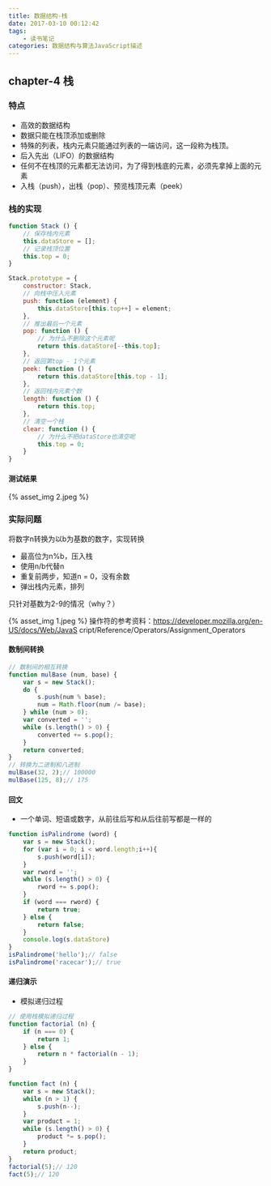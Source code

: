 ```yaml
---
title: 数据结构-栈
date: 2017-03-10 00:12:42
tags:
    - 读书笔记
categories: 数据结构与算法JavaScript描述
---
```


## chapter-4 栈
### 特点
- 高效的数据结构
- 数据只能在栈顶添加或删除
- 特殊的列表，栈内元素只能通过列表的一端访问，这一段称为栈顶。
- 后入先出（LIFO）的数据结构
- 任何不在栈顶的元素都无法访问，为了得到栈底的元素，必须先拿掉上面的元素
- 入栈（push），出栈（pop）、预览栈顶元素（peek）

### 栈的实现
```javascript
function Stack () {
    // 保存栈内元素
    this.dataStore = [];
    // 记录栈顶位置
    this.top = 0;
}

Stack.prototype = {
    constructor: Stack,
    // 向栈中压入元素
    push: function (element) {
        this.dataStore[this.top++] = element;
    },
    // 推出最后一个元素
    pop: function () {
        // 为什么不删除这个元素呢
        return this.dataStore[--this.top];
    },
    // 返回第top - 1个元素
    peek: function () {
        return this.dataStore[this.top - 1];
    },
    // 返回栈内元素个数
    length: function () {
        return this.top;
    },
    // 清空一个栈
    clear: function () {
        // 为什么不把dataStore也清空呢
        this.top = 0;
    }
}
```

#### 测试结果
{% asset_img 2.jpeg %}

### 实际问题
将数字n转换为以b为基数的数字，实现转换
- 最高位为n%b，压入栈
- 使用n/b代替n
- 重复前两步，知道n = 0，没有余数
- 弹出栈内元素，排列

只针对基数为2-9的情况（why？）

{% asset_img 1.jpeg %}
操作符的参考资料：https://developer.mozilla.org/en-US/docs/Web/JavaS
cript/Reference/Operators/Assignment_Operators

#### 数制间转换
```javascript
// 数制间的相互转换
function mulBase (num, base) {
    var s = new Stack();
    do {
        s.push(num % base);
        num = Math.floor(num /= base);
    } while (num > 0);
    var converted = '';
    while (s.length() > 0) {
        converted += s.pop();
    }
    return converted;
}
// 转换为二进制和八进制
mulBase(32, 2);// 100000
mulBase(125, 8);// 175
```
#### 回文
- 一个单词、短语或数字，从前往后写和从后往前写都是一样的
```javascript
function isPalindrome (word) {
    var s = new Stack();
    for (var i = 0; i < word.length;i++){
        s.push(word[i]);
    }
    var rword = '';
    while (s.length() > 0) {
        rword += s.pop();
    }
    if (word === rword) {
        return true;
    } else {
        return false;
    }
    console.log(s.dataStore)
}
isPalindrome('hello');// false
isPalindrome('racecar');// true
```
#### 递归演示
- 模拟递归过程
```javascript
// 使用栈模拟递归过程
function factorial (n) {
    if (n === 0) {
        return 1;
    } else {
        return n * factorial(n - 1);
    }
}

function fact (n) {
    var s = new Stack();
    while (n > 1) {
        s.push(n--);
    }
    var product = 1;
    while (s.length() > 0) {
        product *= s.pop();
    }
    return product;
}
factorial(5);// 120
fact(5);// 120
```